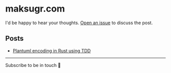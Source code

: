 # maksugr.com

I'd be happy to hear your thoughts. [Open an issue](https://github.com/maksugr/maksugr.com) to discuss the post.

## Posts

* [Plantuml encoding in Rust using TDD](https://github.com/maksugr/maksugr.com/blob/master/content/posts/plantuml-encoding-in-rust-using-tdd.mdx)

---

Subscribe to be in touch 🖤
